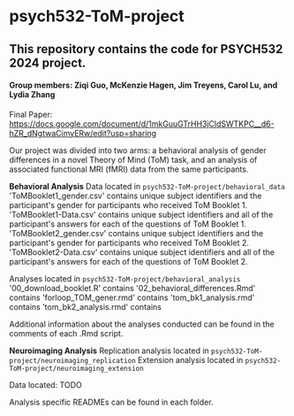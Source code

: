 # psych532-ToM-project

## This repository contains the code for PSYCH532 2024 project.
#### Group members: Ziqi Guo, McKenzie Hagen, Jim Treyens, Carol Lu, and Lydia Zhang

Final Paper: https://docs.google.com/document/d/1mkGuuGTrHH3jCldSWTKPC__d6-hZR_dNgtwaCimyERw/edit?usp=sharing

Our project was divided into two arms: a behavioral analysis of gender differences in a novel Theory of Mind (ToM) task, and an analysis of associated functional MRI (fMRI) data from the same participants. 

**Behavioral Analysis**
Data located in `psych532-ToM-project/behavioral_data`
  'ToMBooklet1_gender.csv' contains unique subject identifiers and the participant's gender for participants who received ToM Booklet 1.
  'ToMBooklet1-Data.csv' contains unique subject identifiers and all of the participant's answers for each of the questions of ToM Booklet 1.
  'ToMBooklet2_gender.csv' contains unique subject identifiers and the participant's gender for participants who received ToM Booklet 2.
  'ToMBooklet2-Data.csv' contains unique subject identifiers and all of the participant's answers for each of the questions of ToM Booklet 2.

Analyses located in `psych532-ToM-project/behavioral_analysis`
  '00_download_booklet.R' contains
  '02_behavioral_differences.Rmd' contains
  'forloop_TOM_gener.rmd' contains
  'tom_bk1_analysis.rmd' contains
  'tom_bk2_analysis.rmd' contains

Additional information about the analyses conducted can be found in the comments of each .Rmd script.

**Neuroimaging Analysis**
Replication analysis located in `psych532-ToM-project/neuroimaging_replication`
Extension analysis located in `psych532-ToM-project/neuroimaging_extension` 

Data located: TODO

Analysis specific READMEs can be found in each folder. 
